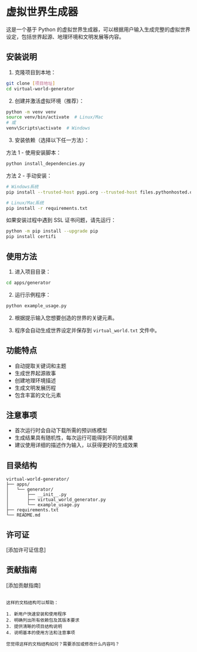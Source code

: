 # 虚拟世界生成器

这是一个基于 Python 的虚拟世界生成器，可以根据用户输入生成完整的虚拟世界设定，包括世界起源、地理环境和文明发展等内容。

## 安装说明

1. 克隆项目到本地：

```bash
git clone [项目地址]
cd virtual-world-generator
```

2. 创建并激活虚拟环境（推荐）：

```bash
python -m venv venv
source venv/bin/activate  # Linux/Mac
# 或
venv\Scripts\activate  # Windows
```

3. 安装依赖（选择以下任一方法）：

方法 1 - 使用安装脚本：

```bash
python install_dependencies.py
```

方法 2 - 手动安装：

```bash
# Windows系统
pip install --trusted-host pypi.org --trusted-host files.pythonhosted.org -r requirements.txt

# Linux/Mac系统
pip install -r requirements.txt
```

如果安装过程中遇到 SSL 证书问题，请先运行：

```bash
python -m pip install --upgrade pip
pip install certifi
```

## 使用方法

1. 进入项目目录：

```bash
cd apps/generator
```

2. 运行示例程序：

```bash
python example_usage.py
```

2. 根据提示输入您想要创造的世界的关键元素。

3. 程序会自动生成世界设定并保存到 `virtual_world.txt` 文件中。

## 功能特点

- 自动提取关键词和主题
- 生成世界起源故事
- 创建地理环境描述
- 生成文明发展历程
- 包含丰富的文化元素

## 注意事项

- 首次运行时会自动下载所需的预训练模型
- 生成结果具有随机性，每次运行可能得到不同的结果
- 建议使用详细的描述作为输入，以获得更好的生成效果

## 目录结构

```
virtual-world-generator/
├── apps/
│   └── generator/
│       ├── __init__.py
│       ├── virtual_world_generator.py
│       └── example_usage.py
├── requirements.txt
└── README.md
```

## 许可证

[添加许可证信息]

## 贡献指南

[添加贡献指南]

```

这样的文档结构可以帮助：

1. 新用户快速安装和使用程序
2. 明确列出所有依赖包及其版本要求
3. 提供清晰的项目结构说明
4. 说明基本的使用方法和注意事项

您觉得这样的文档结构如何？需要添加或修改什么内容吗？
```
